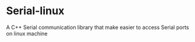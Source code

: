 # Serial-linux
A C++ Serial communication library that make easier to access Serial ports on linux machine 
